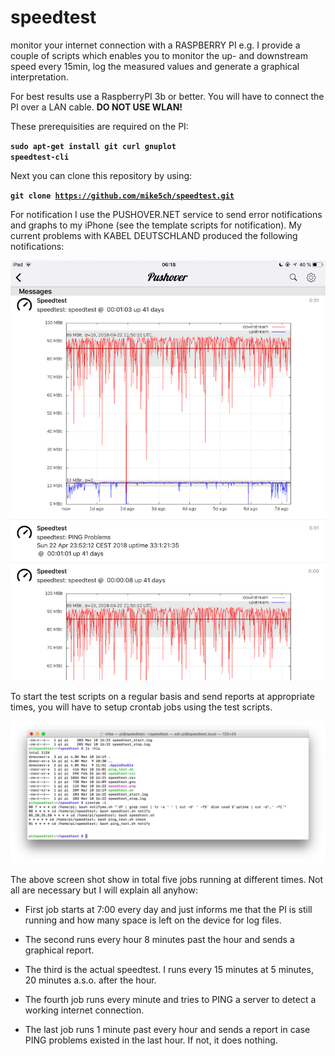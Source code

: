 # speedtest
monitor your internet connection with a RASPBERRY PI e.g.
I provide a couple of scripts which enables you to monitor the up- and downstream speed every 15min, log the measured values and generate a graphical interpretation.

For best results use a RaspberryPI 3b or better. You will have to connect the PI over a LAN cable. <b>DO NOT USE WLAN!</b>

These prerequisities are required on the PI:

<code><b>sudo apt-get install git curl gnuplot speedtest-cli</b></code>

Next you can clone this repository by using:

<code><b>git clone https://github.com/mike5ch/speedtest.git</b></code>

For notification I use the PUSHOVER.NET service to send error notifications and graphs to my iPhone (see the template scripts for notification). My current problems with KABEL DEUTSCHLAND produced the following notifications:

<img src="IMG_0309.PNG">
 
To start the test scripts on a regular basis and send reports at appropriate times, you will have to setup crontab jobs using the test scripts.
 
<img src ="crontab.png">

The above screen shot show in total five jobs running at different times. Not all are necessary but I will explain all anyhow:

- First job starts at 7:00 every day and just informs me that the PI is still running and how many space is left on the device for log files.

- The second runs every hour 8 minutes past the hour and sends a graphical report.

- The third is the actual speedtest. I runs every 15 minutes at 5 minutes, 20 minutes a.s.o. after the hour.

- The fourth job runs every minute and tries to PING a server to detect a working internet connection.

- The last job runs 1 minute past every hour and sends a report in case PING problems existed in the last hour. If not, it does nothing.
 
